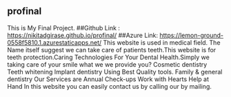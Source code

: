 ## profinal
This is My Final Project.
##Github Link : https://nikitadgirase.github.io/profinal/
##Azure Link: https://lemon-ground-0558f5810.1.azurestaticapps.net/
This website is used in medical field.
    The Name itself suggest we can take care of patients teeth.This website is for teeth protection.Caring Technologies For Your Dental Health.Simply we taking care of your smile 
what we we provide you?
 Cosmetic dentistry
 Teeth whitening
 Implant dentistry
 Using Best Quality tools.
 Family & general dentistry
 Our Services are
   Annual Check-ups
   Work with Hearts
   Help at Hand
 In this website you can easily contact us by calling our by mailing.
